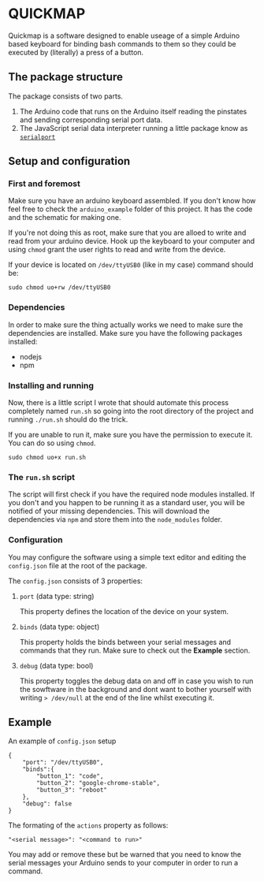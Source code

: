 # QUICKMAP

Quickmap is a software designed to enable useage of a simple Arduino based keyboard for binding bash commands to them so they could be executed by (literally) a press of a button.

## The package structure

The package consists of two parts.

1. The Arduino code that runs on the Arduino itself reading the pinstates and sending corresponding serial port data.
2. The JavaScript serial data interpreter running a little package know as
[`serialport`](https://serialport.io/)

## Setup and configuration

### First and foremost

Make sure you have an arduino keyboard assembled. If you don't know how feel free to check the `arduino_example` folder of this project. It has the code and the schematic for making one.

If you're not doing this as root, make sure that you are alloed to write and read from your arduino device. Hook up the keyboard to your computer and using `chmod` grant the user rights to read and write from the device.

If your device is located on `/dev/ttyUSB0` (like in my case) command should be:
```
sudo chmod uo+rw /dev/ttyUSB0
```

### Dependencies
In order to make sure the thing actually works we need to make sure the dependencies are installed. Make sure you have the following packages installed:

* nodejs
* npm

### Installing and running
Now, there is a little script I wrote that should automate this process completely named `run.sh` so going into the root directory of the project and running `./run.sh` should do the trick.

If you are unable to run it, make sure you have the permission to execute it. You can do so using `chmod`.

```
sudo chmod uo+x run.sh
```

### The `run.sh` script
The script will first check if you have the required node modules installed. If you don't and you happen to be running it as a standard user, you will be notified of your missing dependencies. This will download the dependencies via `npm` and store them into the `node_modules` folder.

### Configuration
You may configure the software using a simple text editor and editing the `config.json` file at the root of the package.

The `config.json` consists of 3 properties:

1. `port` (data type: string)

    This property defines the location of the device on your system.

1. `binds` (data type: object)

    This property holds the binds between your serial messages and commands that they run. Make sure to check out the <b>Example</b> section.

1. `debug` (data type: bool)

    This property toggles the debug data on and off in case you wish to run the sowftware in the background and dont want to bother yourself with writing `> /dev/null` at the end of the line whilst executing it.

## Example
An example of `config.json` setup
```
{
    "port": "/dev/ttyUSB0",
    "binds":{
        "button_1": "code",
        "button_2": "google-chrome-stable",
        "button_3": "reboot"
    },
    "debug": false
}
```

The formating of the `actions` property as follows:

```
"<serial message>": "<command to run>"
```

You may add or remove these but be warned that you need to know the serial messages your Arduino sends to your computer in order to run a command.
